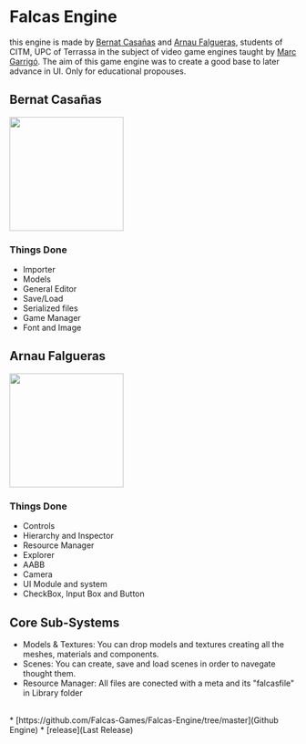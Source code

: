# Falcas Engine
this engine is made by [Bernat Casañas](https://github.com/BernatCasanas) and [Arnau Falgueras](https://github.com/Arnau77), students of CITM, UPC of Terrassa in the subject of video game engines taught by [Marc Garrigó](https://github.com/markitus18). The aim of this game engine was to create a good base to later advance in UI. Only for educational propouses.

## Bernat Casañas
<img src="https://github.com/Falcas-Games/Falcas-Engine/blob/gh-pages/WhatsApp%20Image%202021-01-10%20at%2017.58.12.jpeg" width="200">

### Things Done

* Importer
* Models
* General Editor
* Save/Load
* Serialized files
* Game Manager
* Font and Image

## Arnau Falgueras
<img src="https://github.com/Falcas-Games/Falcas-Engine/blob/gh-pages/WhatsApp%20Image%202021-01-10%20at%2017.58.15.jpeg" width="200">

### Things Done

* Controls
* Hierarchy and Inspector
* Resource Manager
* Explorer
* AABB
* Camera
* UI Module and system
* CheckBox, Input Box and Button

## Core Sub-Systems

* Models & Textures: You can drop models and textures creating all the meshes, materials and components.
* Scenes: You can create, save and load scenes in order to navegate thought them.
* Resource Manager: All files are conected with a meta and its "falcasfile" in Library folder

<br>
* [https://github.com/Falcas-Games/Falcas-Engine/tree/master](Github Engine)
* [release](Last Release)


